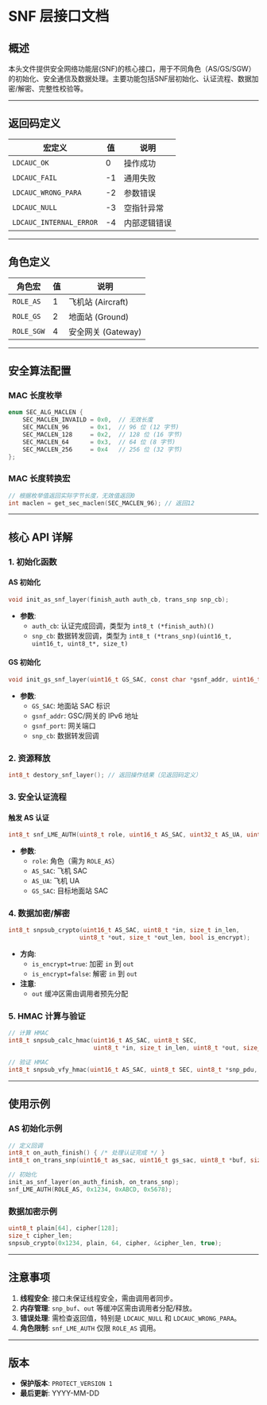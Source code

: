 # SNF 层接口文档

## 概述
本头文件提供安全网络功能层(SNF)的核心接口，用于不同角色（AS/GS/SGW）的初始化、安全通信及数据处理。主要功能包括SNF层初始化、认证流程、数据加密/解密、完整性校验等。

---

## 返回码定义
| 宏定义                  | 值   | 说明               |
|-------------------------|------|--------------------|
| `LDCAUC_OK`             | 0    | 操作成功           |
| `LDCAUC_FAIL`           | -1   | 通用失败           |
| `LDCAUC_WRONG_PARA`     | -2   | 参数错误           |
| `LDCAUC_NULL`           | -3   | 空指针异常         |
| `LDCAUC_INTERNAL_ERROR` | -4   | 内部逻辑错误       |

---

## 角色定义
| 角色宏       | 值  | 说明               |
|--------------|-----|--------------------|
| `ROLE_AS`    | 1   | 飞机站 (Aircraft)  |
| `ROLE_GS`    | 2   | 地面站 (Ground)    |
| `ROLE_SGW`   | 4   | 安全网关 (Gateway) |

---

## 安全算法配置
### MAC 长度枚举
```c
enum SEC_ALG_MACLEN {
    SEC_MACLEN_INVAILD = 0x0,  // 无效长度
    SEC_MACLEN_96      = 0x1,  // 96 位 (12 字节)
    SEC_MACLEN_128     = 0x2,  // 128 位 (16 字节)
    SEC_MACLEN_64      = 0x3,  // 64 位 (8 字节)
    SEC_MACLEN_256     = 0x4   // 256 位 (32 字节)
};
```

### MAC 长度转换宏
```c
// 根据枚举值返回实际字节长度，无效值返回0
int maclen = get_sec_maclen(SEC_MACLEN_96); // 返回12
```

---

## 核心 API 详解

### 1. 初始化函数
#### AS 初始化
```c
void init_as_snf_layer(finish_auth auth_cb, trans_snp snp_cb);
```
- **参数**:
  - `auth_cb`: 认证完成回调，类型为 `int8_t (*finish_auth)()`
  - `snp_cb`:  数据转发回调，类型为 `int8_t (*trans_snp)(uint16_t, uint16_t, uint8_t*, size_t)`

#### GS 初始化
```c
void init_gs_snf_layer(uint16_t GS_SAC, const char *gsnf_addr, uint16_t gsnf_port, trans_snp snp_cb);
```
- **参数**:
  - `GS_SAC`:    地面站 SAC 标识
  - `gsnf_addr`: GSC/网关的 IPv6 地址
  - `gsnf_port`: 网关端口
  - `snp_cb`:    数据转发回调

### 2. 资源释放
```c
int8_t destory_snf_layer(); // 返回操作结果（见返回码定义）
```

### 3. 安全认证流程
#### 触发 AS 认证
```c
int8_t snf_LME_AUTH(uint8_t role, uint16_t AS_SAC, uint32_t AS_UA, uint16_t GS_SAC);
```
- **参数**:
  - `role`:   角色（需为 `ROLE_AS`）
  - `AS_SAC`: 飞机 SAC
  - `AS_UA`:  飞机 UA
  - `GS_SAC`: 目标地面站 SAC

### 4. 数据加密/解密
```c
int8_t snpsub_crypto(uint16_t AS_SAC, uint8_t *in, size_t in_len, 
                    uint8_t *out, size_t *out_len, bool is_encrypt);
```
- **方向**:
  - `is_encrypt=true`: 加密 `in` 到 `out`
  - `is_encrypt=false`: 解密 `in` 到 `out`
- **注意**:
  - `out` 缓冲区需由调用者预先分配

### 5. HMAC 计算与验证
```c
// 计算 HMAC
int8_t snpsub_calc_hmac(uint16_t AS_SAC, uint8_t SEC, 
                        uint8_t *in, size_t in_len, uint8_t *out, size_t *out_len);

// 验证 HMAC
int8_t snpsub_vfy_hmac(uint16_t AS_SAC, uint8_t SEC, uint8_t *snp_pdu, size_t pdu_len);
```

---

## 使用示例
### AS 初始化示例
```c
// 定义回调
int8_t on_auth_finish() { /* 处理认证完成 */ }
int8_t on_trans_snp(uint16_t as_sac, uint16_t gs_sac, uint8_t *buf, size_t len) { /* 转发数据 */ }

// 初始化
init_as_snf_layer(on_auth_finish, on_trans_snp);
snf_LME_AUTH(ROLE_AS, 0x1234, 0xABCD, 0x5678);
```

### 数据加密示例
```c
uint8_t plain[64], cipher[128];
size_t cipher_len;
snpsub_crypto(0x1234, plain, 64, cipher, &cipher_len, true);
```

---

## 注意事项
1. **线程安全**: 接口未保证线程安全，需由调用者同步。
2. **内存管理**: `snp_buf`、`out` 等缓冲区需由调用者分配/释放。
3. **错误处理**: 需检查返回值，特别是 `LDCAUC_NULL` 和 `LDCAUC_WRONG_PARA`。
4. **角色限制**: `snf_LME_AUTH` 仅限 `ROLE_AS` 调用。

---

## 版本
- **保护版本**: `PROTECT_VERSION 1`
- **最后更新**: YYYY-MM-DD